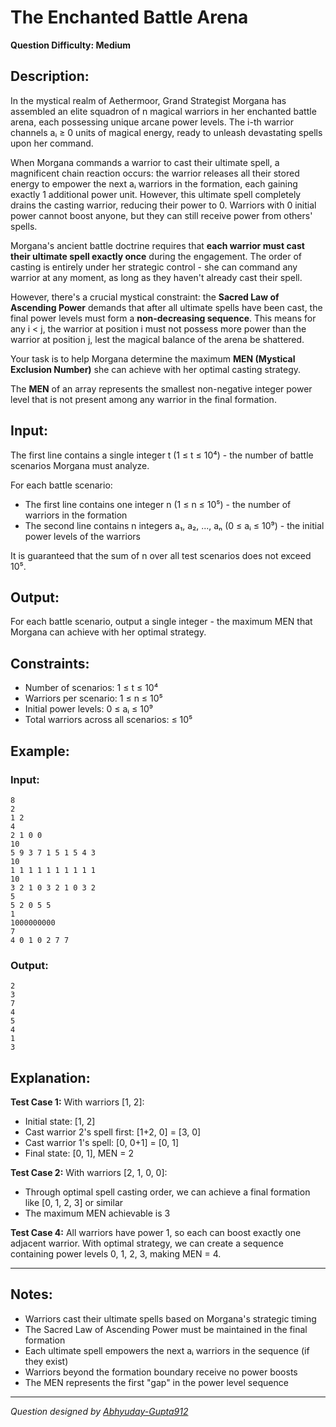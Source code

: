 # The Enchanted Battle Arena

**Question Difficulty: Medium**

## Description:

In the mystical realm of Aethermoor, Grand Strategist Morgana has assembled an elite squadron of n magical warriors in her enchanted battle arena, each possessing unique arcane power levels. The i-th warrior channels aᵢ ≥ 0 units of magical energy, ready to unleash devastating spells upon her command.

When Morgana commands a warrior to cast their ultimate spell, a magnificent chain reaction occurs: the warrior releases all their stored energy to empower the next aᵢ warriors in the formation, each gaining exactly 1 additional power unit. However, this ultimate spell completely drains the casting warrior, reducing their power to 0. Warriors with 0 initial power cannot boost anyone, but they can still receive power from others' spells.

Morgana's ancient battle doctrine requires that **each warrior must cast their ultimate spell exactly once** during the engagement. The order of casting is entirely under her strategic control - she can command any warrior at any moment, as long as they haven't already cast their spell.

However, there's a crucial mystical constraint: the **Sacred Law of Ascending Power** demands that after all ultimate spells have been cast, the final power levels must form a **non-decreasing sequence**. This means for any i < j, the warrior at position i must not possess more power than the warrior at position j, lest the magical balance of the arena be shattered.

Your task is to help Morgana determine the maximum **MEN (Mystical Exclusion Number)** she can achieve with her optimal casting strategy.

The **MEN** of an array represents the smallest non-negative integer power level that is not present among any warrior in the final formation.

## Input:

The first line contains a single integer t (1 ≤ t ≤ 10⁴) - the number of battle scenarios Morgana must analyze.

For each battle scenario:

- The first line contains one integer n (1 ≤ n ≤ 10⁵) - the number of warriors in the formation
- The second line contains n integers a₁, a₂, ..., aₙ (0 ≤ aᵢ ≤ 10⁹) - the initial power levels of the warriors

It is guaranteed that the sum of n over all test scenarios does not exceed 10⁵.

## Output:

For each battle scenario, output a single integer - the maximum MEN that Morgana can achieve with her optimal strategy.

## Constraints:

- Number of scenarios: 1 ≤ t ≤ 10⁴
- Warriors per scenario: 1 ≤ n ≤ 10⁵
- Initial power levels: 0 ≤ aᵢ ≤ 10⁹
- Total warriors across all scenarios: ≤ 10⁵

## Example:

### Input:

```
8
2
1 2
4
2 1 0 0
10
5 9 3 7 1 5 1 5 4 3
10
1 1 1 1 1 1 1 1 1 1
10
3 2 1 0 3 2 1 0 3 2
5
5 2 0 5 5
1
1000000000
7
4 0 1 0 2 7 7
```

### Output:

```
2
3
7
4
5
4
1
3
```

## Explanation:

**Test Case 1:** With warriors [1, 2]:

- Initial state: [1, 2]
- Cast warrior 2's spell first: [1+2, 0] = [3, 0]
- Cast warrior 1's spell: [0, 0+1] = [0, 1]
- Final state: [0, 1], MEN = 2

**Test Case 2:** With warriors [2, 1, 0, 0]:

- Through optimal spell casting order, we can achieve a final formation like [0, 1, 2, 3] or similar
- The maximum MEN achievable is 3

**Test Case 4:** All warriors have power 1, so each can boost exactly one adjacent warrior. With optimal strategy, we can create a sequence containing power levels 0, 1, 2, 3, making MEN = 4.

---

## Notes:

- Warriors cast their ultimate spells based on Morgana's strategic timing
- The Sacred Law of Ascending Power must be maintained in the final formation
- Each ultimate spell empowers the next aᵢ warriors in the sequence (if they exist)
- Warriors beyond the formation boundary receive no power boosts
- The MEN represents the first "gap" in the power level sequence

---

_Question designed by [Abhyuday-Gupta912](https://github.com/Abhyuday-Gupta912)_
